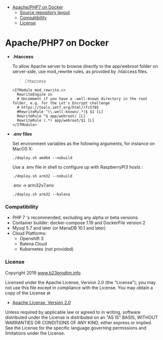 <!-- toc -->

- [Apache/PHP7 on Docker](#https://hub.docker.com/repository/docker/betothreeprod/raspberrypi3-php)
    + [Source repository layout](#source-repository-layout)
    + [Compatibility](#compatibility)
    + [License](#license)

<!-- tocstop -->

Apache/PHP7 on Docker
===============================

* **.htaccess**

  To allow Apache server to browse directly to the app/webroot folder on server-side, use mod_rewrite rules, as provided by .htaccess files.

  >/.htaccess

      <IfModule mod_rewrite.c>
        RewriteEngine on
        # Uncomment if you have a .well-known directory in the root folder, e.g. for the Let's Encrypt challenge
        # https://tools.ietf.org/html/rfc5785
        #RewriteRule ^(\.well-known/.*)$ $1 [L]
        RewriteRule ^$ app/webroot/ [L]
        RewriteRule (.*) app/webroot/$1 [L]
      </IfModule>

* **.env files**

  Set environment variables as the following arguments, for instance on MacOS X:

      ./deploy.sh amd64 --nobuild

  Use a .env file in shell to configure up with RaspberryPI3 hosts :

      ./deploy.sh arm32 --nobuild

  .env -> arm32v7.env

      ./deploy.sh arm32 --balena

### Compatibility

* PHP 7 's recommended, excluding any alpha or beta versions.
* Container builder: docker-compose 1.19 and DockerFile version 2
* Mysql 5.7 and later (or MariaDB 10.1 and later)
* Cloud Platforms:
  + Openshift 3
  + Balena Cloud
  + Kubernetes (not provided)

### License
   Copyright 2019 www.b23prodtm.info

   Licensed under the Apache License, Version 2.0 (the "License");
   you may not use this file except in compliance with the License.
   You may obtain a copy of the License at

   * [Apache License, Version 2.0](http://www.apache.org/licenses/LICENSE-2.0)

   Unless required by applicable law or agreed to in writing, software
   distributed under the License is distributed on an "AS IS" BASIS,
   WITHOUT WARRANTIES OR CONDITIONS OF ANY KIND, either express or implied.
   See the License for the specific language governing permissions and
   limitations under the License.

